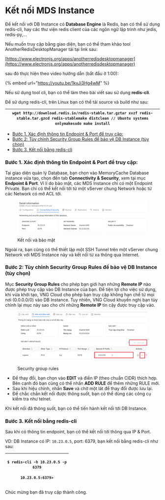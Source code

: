 # Kết nối MDS Instance

Để kết nối với DB Instance có **Database Engine** là Redis, bạn có thể sử dụng redis-cli, hay các thư viện redis client của các ngôn ngữ lập trình như jedis, redis-py,...

Nếu muốn truy cập bằng giao diện, bạn có thể tham khảo tool AnotherRedisDesktopManager tải tại link sau:

[https://www.electronjs.org/apps/anotherredisdesktopmanager](https://www.electronjs.org/apps/anotherredisdesktopmanager)

sau đó thực hiện theo video hướng dẫn (bắt đầu ở 1:00):

{% embed url="https://youtu.be/1kvJi3Hg4wM" %}

Nếu sử dụng tool cli, bạn có thể làm theo bài viết sau sử dụng **redis-cli**.

Để sử dụng redis-cli, trên Linux bạn có thể tải source và build như sau:

| `wget http://download.redis.io/redis-stable.tar.gztar xvzf redis-stable.tar.gzcd redis-stablemake distclean // Ubuntu systems onlymakesudo make install` |
| -------------------------------------------------------------------------------------------------------------------------------------------------------- |

* [Bước 1. Xác định thông tin Endpoint & Port để truy cập:](ket-noi-mds-instance.md#ketnoimdsinstance-buoc1.xacdinhthongtinendpoint-and-portdetruycap)
* [Bước 2: Tùy chỉnh Security Group Rules để bảo vệ DB Instance (tùy chọn)](ket-noi-mds-instance.md#ketnoimdsinstance-buoc2-tuychinhsecuritygrouprulesdebaovedbinstance-tuychon)
* [Bước 3. Kết nối bằng redis-cli](ket-noi-mds-instance.md#ketnoimdsinstance-buoc3.ketnoibangredis-cli)

### Bước 1. Xác định thông tin Endpoint & Port để truy cập: <a href="#ketnoimdsinstance-buoc1.xacdinhthongtinendpoint-and-portdetruycap" id="ketnoimdsinstance-buoc1.xacdinhthongtinendpoint-and-portdetruycap"></a>

Tại giao diện quản lý Database, bạn chọn vào MemoryCache Database instance vừa tạo, chọn đến tab **Connectivity & Security**, xem tại mục **Endpoint & Port**. Vì lí do bảo mật, các MDS Instance chỉ có một Endpoint Private. Bạn chỉ có thể kết nối tới từ một vServer chung Network hoặc từ các Network có mở ACL tới.

<figure><img src="../../.gitbook/assets/image (2) (1) (1) (1) (1) (1) (1) (1) (1) (1) (1) (1) (1) (1) (1) (1) (1) (1) (1) (1) (1) (1) (1) (1) (1) (1) (1) (1) (1) (1) (1).png" alt=""><figcaption><p>Kết nối và bảo mật</p></figcaption></figure>

Ngoài ra, bạn cũng có thể thiết lập một SSH Tunnel trên một vServer chung Network với MDS Instance này và kết nối từ xa thông qua Internet.&#x20;

### Bước 2: Tùy chỉnh Security Group Rules để bảo vệ DB Instance (tùy chọn) <a href="#ketnoimdsinstance-buoc2-tuychinhsecuritygrouprulesdebaovedbinstance-tuychon" id="ketnoimdsinstance-buoc2-tuychinhsecuritygrouprulesdebaovedbinstance-tuychon"></a>

Mục **Security Group Rules** cho phép bạn giới hạn những **Remote IP** nào được phép truy cập vào DB Instance của bạn. Để tiện lợi cho việc sử dụng, khi vừa khởi tạo, VNG Cloud cho phép bạn truy cập không hạn chế từ mọi nơi (0.0.0.0/0) vào DB Instance. Tuy nhiên, VNG Cloud khuyến nghị bạn tùy chỉnh lại mục này sao cho chỉ những **Remote IP** tin cậy được truy cập vào.

<figure><img src="../../.gitbook/assets/image (1) (1) (1) (1) (1) (1) (1) (1) (1) (1) (1) (1) (1) (1) (1) (1) (1) (1) (1) (1) (1) (1) (1) (1) (1) (1) (1) (1) (1) (1) (1) (1) (1) (1) (1) (1) (1) (1) (1) (1) (1) (1).png" alt=""><figcaption><p>Security group rules</p></figcaption></figure>

* Để thay đổi, bạn chọn vào **EDIT** và điền IP (theo chuẩn CIDR) thích hợp. Bên cạnh đó bạn cũng có thể nhấn **ADD RULE** để thêm những RULE mới.
* Sau khi hiệu chỉnh, nhấn **Save** và chờ một lát để thay đổi được lưu lại.
* Để chắc chắn kết nối được thông suốt, bạn có thể dùng các công cụ kiểm tra như telnet.

Khi kết nối đã thông suốt, bạn có thể tiến hành kết nối tới DB Instance.

### Bước 3. Kết nối bằng redis-cli <a href="#ketnoimdsinstance-buoc3.ketnoibangredis-cli" id="ketnoimdsinstance-buoc3.ketnoibangredis-cli"></a>

Sau khi có thông tin endpoint, bạn có thể kết nối tới thông qua IP & Port.

VD: DB Instance có IP: `10.23.0.5`, port: 6379, bạn kết nối bằng redis-cli như sau:

| <p><code>$ redis-cli -h 10.23.0.5 -p 6379</code><br><br><code>10.23.0.5:6379></code></p> |
| ---------------------------------------------------------------------------------------- |

Chúc mừng bạn đã truy cập thành công.

